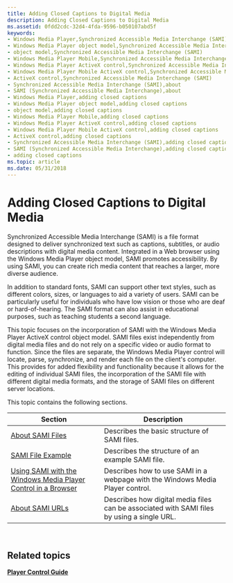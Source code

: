 ```yaml
---
title: Adding Closed Captions to Digital Media
description: Adding Closed Captions to Digital Media
ms.assetid: 0fdd2cdc-32d4-4fda-9596-b050107abd5f
keywords:
- Windows Media Player,Synchronized Accessible Media Interchange (SAMI)
- Windows Media Player object model,Synchronized Accessible Media Interchange (SAMI)
- object model,Synchronized Accessible Media Interchange (SAMI)
- Windows Media Player Mobile,Synchronized Accessible Media Interchange (SAMI)
- Windows Media Player ActiveX control,Synchronized Accessible Media Interchange (SAMI)
- Windows Media Player Mobile ActiveX control,Synchronized Accessible Media Interchange (SAMI)
- ActiveX control,Synchronized Accessible Media Interchange (SAMI)
- Synchronized Accessible Media Interchange (SAMI),about
- SAMI (Synchronized Accessible Media Interchange),about
- Windows Media Player,adding closed captions
- Windows Media Player object model,adding closed captions
- object model,adding closed captions
- Windows Media Player Mobile,adding closed captions
- Windows Media Player ActiveX control,adding closed captions
- Windows Media Player Mobile ActiveX control,adding closed captions
- ActiveX control,adding closed captions
- Synchronized Accessible Media Interchange (SAMI),adding closed captions
- SAMI (Synchronized Accessible Media Interchange),adding closed captions
- adding closed captions
ms.topic: article
ms.date: 05/31/2018
---
```


# Adding Closed Captions to Digital Media

Synchronized Accessible Media Interchange (SAMI) is a file format designed to deliver synchronized text such as captions, subtitles, or audio descriptions with digital media content. Integrated in a Web browser using the Windows Media Player object model, SAMI promotes accessibility. By using SAMI, you can create rich media content that reaches a larger, more diverse audience.

In addition to standard fonts, SAMI can support other text styles, such as different colors, sizes, or languages to aid a variety of users. SAMI can be particularly useful for individuals who have low vision or those who are deaf or hard-of-hearing. The SAMI format can also assist in educational purposes, such as teaching students a second language.

This topic focuses on the incorporation of SAMI with the Windows Media Player ActiveX control object model. SAMI files exist independently from digital media files and do not rely on a specific video or audio format to function. Since the files are separate, the Windows Media Player control will locate, parse, synchronize, and render each file on the client's computer. This provides for added flexibility and functionality because it allows for the editing of individual SAMI files, the incorporation of the SAMI file with different digital media formats, and the storage of SAMI files on different server locations.

This topic contains the following sections.



| Section                                                                                                                            | Description                                                                                |
|------------------------------------------------------------------------------------------------------------------------------------|--------------------------------------------------------------------------------------------|
| [About SAMI Files](about-sami-files.md)                                                                                           | Describes the basic structure of SAMI files.                                               |
| [SAMI File Example](sami-file-example.md)                                                                                         | Describes the structure of an example SAMI file.                                           |
| [Using SAMI with the Windows Media Player Control in a Browser](using-sami-with-the-windows-media-player-control-in-a-browser.md) | Describes how to use SAMI in a webpage with the Windows Media Player control.              |
| [About SAMI URLs](about-sami-urls.md)                                                                                             | Describes how digital media files can be associated with SAMI files by using a single URL. |



 

## Related topics

<dl> <dt>

[**Player Control Guide**](player-control-guide.md)
</dt> </dl>

 

 




